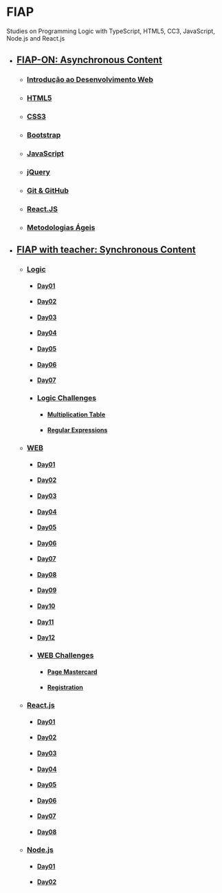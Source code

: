 # FIAP
Studies on Programming Logic with TypeScript, HTML5, CC3, JavaScript, Node.js and React.js

- ## [FIAP-ON: Asynchronous Content](fiap-on/README.md)
  - ### [Introdução ao Desenvolvimento Web](fiap-on/web-development/README.md)
  - ### [HTML5](fiap-on/html5-start/README.md)
  - ### [CSS3](fiap-on/css3/README.md)
  - ### [Bootstrap](fiap-on/bootstrap/README.md)
  - ### [JavaScript](fiap-on/javascript/README.md)
  - ### [jQuery](fiap-on/jquery/README.md)
  - ### [Git & GitHub](fiap-on/git-github/README.md)
  - ### [React.JS](fiap-on/react/README.md)
  - ### [Metodologias Ágeis](fiap-on/agil-methodologies/README.md)

- ## [FIAP with teacher: Synchronous Content](fiap-with-teacher/README.md)
  - ### [Logic](fiap-with-teacher/01-logic/README.md)
    - #### [Day01](fiap-with-teacher/01-logic/day01/README.md)
    - #### [Day02](fiap-with-teacher/01-logic/day02/README.md)
    - #### [Day03](fiap-with-teacher/01-logic/day03/README.md)
    - #### [Day04](fiap-with-teacher/01-logic/day04/README.md)
    - #### [Day05](fiap-with-teacher/01-logic/day05/README.md)
    - #### [Day06](fiap-with-teacher/01-logic/day06/README.md)
    - #### [Day07](fiap-with-teacher/01-logic/day07/README.md)

    - ### [Logic Challenges](fiap-with-teacher/01-logic/logic-challenges/README.md)
      - #### [Multiplication Table](fiap-with-teacher/01-logic/logic-challenges/01-multiplication-table/README.md)
      - #### [Regular Expressions](fiap-with-teacher/01-logic/logic-challenges/02-regular-expressions/README.md)

  - ### [WEB](fiap-with-teacher/02-web/README.md)
    - #### [Day01](fiap-with-teacher/02-web/day01/README.md)
    - #### [Day02](fiap-with-teacher/02-web/day02/README.md)
    - #### [Day03](fiap-with-teacher/02-web/day03/README.md)
    - #### [Day04](fiap-with-teacher/02-web/day04/README.md)
    - #### [Day05](fiap-with-teacher/02-web/day05/README.md)
    - #### [Day06](fiap-with-teacher/02-web/day06/README.md)
    - #### [Day07](fiap-with-teacher/02-web/day07/README.md)
    - #### [Day08](fiap-with-teacher/02-web/day08/README.md)
    - #### [Day09](fiap-with-teacher/02-web/day09/README.md)
    - #### [Day10](fiap-with-teacher/02-web/day10/README.md)
    - #### [Day11](fiap-with-teacher/02-web/day11/README.md)
    - #### [Day12](fiap-with-teacher/02-web/day12/README.md)

    - ### [WEB Challenges](fiap-with-teacher/02-web/web-challenges/README.md)
      - #### [Page Mastercard](fiap-with-teacher/02-web/web-challenges/01-mastercard/README.md)
      - #### [Registration](fiap-with-teacher/02-web/web-challenges/02-registration/README.md)

  - ### [React.js](fiap-with-teacher/03-react/README.md)
    - #### [Day01](fiap-with-teacher/03-react/day01/README.md)
    - #### [Day02](fiap-with-teacher/03-react/day02/README.md)
    - #### [Day03](fiap-with-teacher/03-react/day03/README.md)
    - #### [Day04](fiap-with-teacher/03-react/day04/README.md)
    - #### [Day05](fiap-with-teacher/03-react/day05/README.md)
    - #### [Day06](fiap-with-teacher/03-react/day06/README.md)
    - #### [Day07](fiap-with-teacher/03-react/day07/README.md)
    - #### [Day08](fiap-with-teacher/03-react/day08/README.md)


  - ### [Node.js](fiap-with-teacher/04-node/README.md)
    - #### [Day01](fiap-with-teacher/04-node/day01/README.md)
    - #### [Day02](fiap-with-teacher/04-node/day02/README.md)


